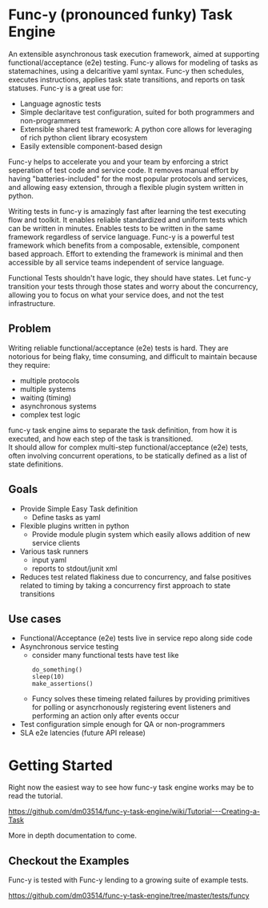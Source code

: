 # Func-y (pronounced funky) Task Engine

An extensible asynchronous task execution framework, aimed at supporting functional/acceptance (e2e) testing.
Func-y allows for modeling of tasks as statemachines, using a delcaritive yaml syntax.
Func-y then schedules, executes instructions, applies task state transitions, and reports on task statuses.  Func-y is a great use for:

- Language agnostic tests
- Simple declaritave test configuration, suited for both programmers and non-programmers
- Extensible shared test framework: A python core allows for leveraging of rich python client library ecosystem
- Easily extensible component-based design

Func-y helps to accelerate you and your team by enforcing a strict seperation of test code and service code.  It removes manual effort by having "batteries-included" for the most popular protocols and services, and allowing easy extension, through a flexible plugin system written in python.

Writing tests in func-y is amazingly fast after learning the test executing flow and toolkit.  It enables reliable standardized and uniform tests which can be written in minutes.  Enables tests to be written in the same framework regardless of service language.  Func-y is a powerful test framework which benefits from a composable, extensible, component based approach.  Effort to extending the framework is minimal and then accessible by all service teams independent of service language.

Functional Tests shouldn't have logic, they should have states.  Let func-y transition your tests through those states and worry about the concurrency, allowing you to focus on what your service does, and not the test infrastructure.

## Problem
Writing reliable functional/acceptance (e2e) tests is hard.  They are notorious for being flaky, time consuming, and difficult 
to maintain because they require:

- multiple protocols
- multiple systems
- waiting (timing)
- asynchronous systems
- complex test logic

func-y task engine aims to separate the task definition, from how it is executed, and how each step of the task is transitioned.  
It should allow for complex multi-step functional/acceptance (e2e) tests, often involving concurrent operations, to be statically 
defined as a list of state definitions.

## Goals
- Provide Simple Easy Task definition
    - Define tasks as yaml
- Flexible plugins written in python
    - Provide module plugin system which easily allows addition of new service clients
- Various task runners
    - input yaml
    - reports to stdout/junit xml
- Reduces test related flakiness due to concurrency, and false positives related to timing by taking a concurrency first approach to state transitions
    
    
## Use cases
- Functional/Acceptance (e2e) tests live in service repo along side code
- Asynchronous service testing
    - consider many functional tests have test like
        ```
        do_something()
        sleep(10)
        make_assertions()
        ```
    - Funcy solves these timeing related failures by providing primitives for polling or asyncrhonously registering event listeners and performing an action only after events occur
- Test configuration simple enough for QA or non-programmers
- SLA e2e latencies (future API release)


# Getting Started

Right now the easiest way to see how func-y task engine works may be to read the
tutorial.

https://github.com/dm03514/func-y-task-engine/wiki/Tutorial---Creating-a-Task

More in depth documentation to come.

## Checkout the Examples
Func-y is tested with Func-y lending to a growing suite of example tests.

https://github.com/dm03514/func-y-task-engine/tree/master/tests/funcy
